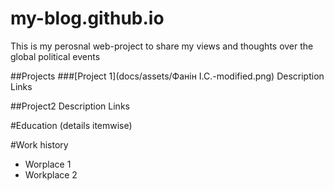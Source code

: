 # my-blog.github.io
This is my perosnal web-project to share my views and thoughts  over the global political events

##Projects
###[Project 1](docs/assets/Фанін І.С.-modified.png)
Description
Links

##Project2
Description
Links

#Education (details itemwise)

#Work history
- Worplace 1
- Workplace 2
